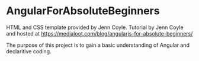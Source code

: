 # AngularForAbsoluteBeginners

HTML and CSS template provided by Jenn Coyle.
Tutorial by Jenn Coyle and hosted at https://medialoot.com/blog/angularjs-for-absolute-beginners/

The purpose of this project is to gain a basic understanding of Angular and declaritive coding.